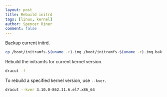 ```yaml
---
layout: post
title: Rebuild initrd
tags: [linux, kernel]
author: Spencer Riner
comment: false
---
```


Backup current initrd.

```bash
cp /boot/initramfs-$(uname -r).img /boot/initramfs-$(uname -r).img.bak
```

Rebuild the initramfs for current kernel version.

```bash
dracut -f
```

To rebuild a specified kernel version, use `--kver`.

```bash
dracut --kver 3.10.0-862.11.6.el7.x86_64
```
